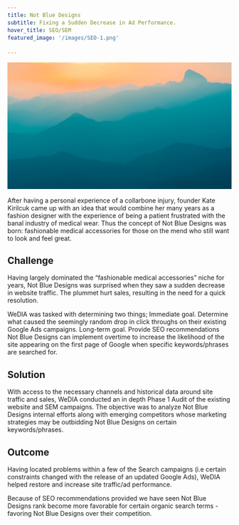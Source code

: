 ```yaml
---
title: Not Blue Designs
subtitle: Fixing a Sudden Decrease in Ad Performance.
hover_title: SEO/SEM
featured_image: '/images/SEO-1.png'

---
```


![](/images/demo/demo-landscape.jpg)

After having a personal experience of a collarbone injury, founder Kate Kirilcuk came up with an idea that would combine her many years as a fashion designer with the experience of being a patient frustrated with the banal industry of medical wear.  Thus the concept of Not Blue Designs was born: fashionable medical accessories for those on the mend who still want to look and feel great.

## Challenge

Having largely dominated the “fashionable medical accessories” niche for years, Not Blue Designs was surprised when they saw a sudden decrease in website traffic. The plummet hurt sales, resulting in the need for a quick resolution. 

WeDIA was tasked with determining two things;
Immediate goal. Determine what caused the seemingly random drop in click throughs on their existing Google Ads campaigns.
Long-term goal. Provide SEO recommendations Not Blue Designs can implement overtime to increase the likelihood of the site appearing on the first page of Google when specific keywords/phrases are searched for.

## Solution

With access to the necessary channels and historical data around site traffic and sales, WeDIA conducted an in depth Phase 1 Audit of the existing website and SEM campaigns. The objective was to analyze Not Blue Designs internal efforts along with emerging competitors whose marketing strategies may be outbidding Not Blue Designs on certain keywords/phrases. 

## Outcome

Having located problems within a few of the Search campaigns (i.e certain constraints changed with the release of an updated Google Ads), WeDIA helped restore and increase site traffic/ad performance.

Because of SEO recommendations provided we have seen Not Blue Designs rank become more favorable for certain organic search terms - favoring Not Blue Designs over their competition. 

